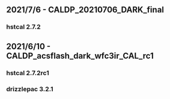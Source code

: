 ## 2021/7/6 - CALDP_20210706_DARK_final
### hstcal 2.7.2

## 2021/6/10 - CALDP_acsflash_dark_wfc3ir_CAL_rc1
### hstcal 2.7.2rc1
### drizzlepac 3.2.1


